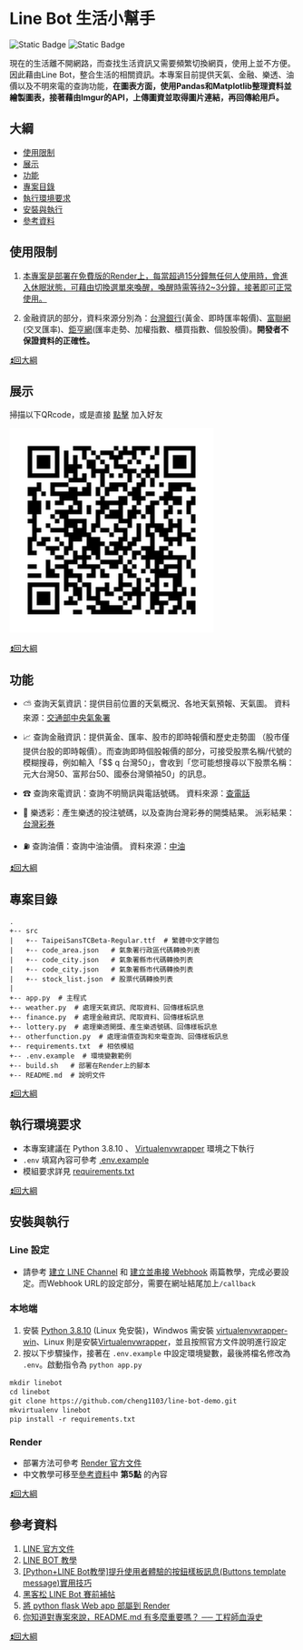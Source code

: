 # Line Bot 生活小幫手 
![Static Badge](https://img.shields.io/badge/Python-3.8.10-blue)
![Static Badge](https://img.shields.io/badge/Flask-3.0.0-white)

現在的生活離不開網路，而查找生活資訊又需要頻繁切換網頁，使用上並不方便。因此藉由Line Bot，整合生活的相關資訊。本專案目前提供天氣、金融、樂透、油價以及不明來電的查詢功能，**在圖表方面，使用Pandas和Matplotlib整理資料並繪製圖表，接著藉由Imgur的API，上傳圖資並取得圖片連結，再回傳給用戶。**


## 大綱
- [使用限制](#使用限制)
- [展示](#展示)
- [功能](#功能)
- [專案目錄](#專案目錄)
- [執行環境要求](#執行環境要求)
- [安裝與執行](#安裝與執行)
- [參考資料](#參考資料)


## 使用限制
1. <u>本專案是部署在免費版的Render上，每當超過15分鐘無任何人使用時，會進入休眠狀態，可藉由切換選單來喚醒，喚醒時需等待2~3分鐘，接著即可正常使用。</u>

2. 金融資訊的部分，資料來源分別為：[台灣銀行](https://rate.bot.com.tw/)(黃金、即時匯率報價)、[富聯網](https://ww2.money-link.com.tw/Exchange/CrossRate.aspx)(交叉匯率)、[鉅亨網](https://www.cnyes.com/)(匯率走勢、加權指數、櫃買指數、個股股價)。**開發者不保證資料的正確性。**

[⏫回大綱](#大綱)


## 展示
掃描以下QRcode，或是直接 [點擊](https://lin.ee/uQJhNXf) 加入好友

![Alt text](line_qrcode.png)

[⏫回大綱](#大綱)


## 功能
* ⛅ 查詢天氣資訊：提供目前位置的天氣概況、各地天氣預報、天氣圖。 資料來源：[交通部中央氣象署](https://www.cwa.gov.tw/V8/C/)

* 📈 查詢金融資訊：提供黃金、匯率、股市的即時報價和歷史走勢圖 （股市僅提供台股的即時報價）。而查詢即時個股報價的部分，可接受股票名稱/代號的模糊搜尋，例如輸入「$$ q 台灣50」，會收到「您可能想搜尋以下股票名稱：元大台灣50、富邦台50、國泰台灣領袖50」的訊息。

* ☎ 查詢來電資訊：查詢不明簡訊與電話號碼。 資料來源：[查電話](https://whocall.cc/)

* 🤑 樂透彩：產生樂透的投注號碼，以及查詢台灣彩券的開獎結果。 派彩結果：[台灣彩券](https://www.taiwanlottery.com/)

* ⛽️ 查詢油價：查詢中油油價。 資料來源：[中油](https://www.cpc.com.tw/)

[⏫回大綱](#大綱)


## 專案目錄
```
.
+-- src
|   +-- TaipeiSansTCBeta-Regular.ttf  # 繁體中文字體包
|   +-- code_area.json   # 氣象署行政區代碼轉換列表
|   +-- code_city.json   # 氣象署縣市代碼轉換列表
|   +-- code_city.json   # 氣象署縣市代碼轉換列表
|   +-- stock_list.json  # 股票代碼轉換列表
|
+-- app.py  # 主程式
+-- weather.py  # 處理天氣資訊、爬取資料、回傳樣板訊息
+-- finance.py  # 處理金融資訊、爬取資料、回傳樣板訊息
+-- lottery.py  # 處理樂透開獎、產生樂透號碼、回傳樣板訊息
+-- otherfunction.py  # 處理油價查詢和來電查詢、回傳樣板訊息
+-- requirements.txt  # 相依模組
+-- .env.example  # 環境變數範例
+-- build.sh   # 部署在Render上的腳本
+-- README.md  # 說明文件
```
[⏫回大綱](#大綱)


## 執行環境要求
* 本專案建議在 Python 3.8.10 、 [Virtualenvwrapper](https://virtualenvwrapper.readthedocs.io/en/latest/) 環境之下執行
* `.env` 填寫內容可參考 [.env.example](https://github.com/cheng1103/line-bot-demo/blob/main/.env.example)
* 模組要求詳見 [requirements.txt](https://github.com/cheng1103/line-bot-demo/blob/main/requirements.txt)

[⏫回大綱](#大綱)


## 安裝與執行
### Line 設定
* 請參考 [建立 LINE Channel](https://steam.oxxostudio.tw/category/python/example/line-developer.html) 和 [建立並串接 Webhook](https://steam.oxxostudio.tw/category/python/example/line-webhook.html) 兩篇教學，完成必要設定。而Webhook URL的設定部分，需要在網址結尾加上`/callback`
### 本地端 
1. 安裝 [Python 3.8.10](https://www.python.org/downloads/release/python-3810/) (Linux 免安裝)，Windwos 需安裝 [virtualenvwrapper-win](https://pypi.org/project/virtualenvwrapper-win/)、Linux 則是安裝[Virtualenvwrapper](https://virtualenvwrapper.readthedocs.io/en/latest/)，並且按照官方文件說明進行設定
2. 按以下步驟操作，接著在 `.env.example` 中設定環境變數，最後將檔名修改為 `.env`。啟動指令為 `python app.py`
```shell
mkdir linebot
cd linebot
git clone https://github.com/cheng1103/line-bot-demo.git
mkvirtualenv linebot
pip install -r requirements.txt
```
### Render
* 部署方法可參考 [Render 官方文件](https://docs.render.com/deploy-flask)
* 中文教學可移至[參考資料](#參考資料)中 **第5點** 的內容

[⏫回大綱](#大綱)


## 參考資料
1. [LINE 官方文件](https://developers.line.biz/en/docs/messaging-api/)
2. [LINE BOT 教學](https://steam.oxxostudio.tw/category/python/example/line-bot.html)
3. [[Python+LINE Bot教學]提升使用者體驗的按鈕樣板訊息(Buttons template message)實用技巧](https://www.learncodewithmike.com/2020/07/line-bot-buttons-template-message.html)
4. [黑客松 LINE Bot 賽前補帖](https://kanido386.github.io/2021/07/hackathon-line-hint/)
5. [將 python flask Web app 部屬到 Render](https://hackmd.io/@KszW-VhuTFiRIBfviwcT7Q/r1ZCbfSLj)
6. [你知道對專案來說，README.md 有多麼重要嗎？ ── 工程師血淚史](https://medium.com/dean-lin/%E4%BD%A0%E7%9F%A5%E9%81%93%E5%B0%8D%E5%B0%88%E6%A1%88%E4%BE%86%E8%AA%AA-readme-md-%E6%9C%89%E5%A4%9A%E9%BA%BC%E9%87%8D%E8%A6%81%E5%97%8E-%E5%B7%A5%E7%A8%8B%E5%B8%AB%E8%A1%80%E6%B7%9A%E5%8F%B2-c0fb0908343e)

[⏫回大綱](#大綱)